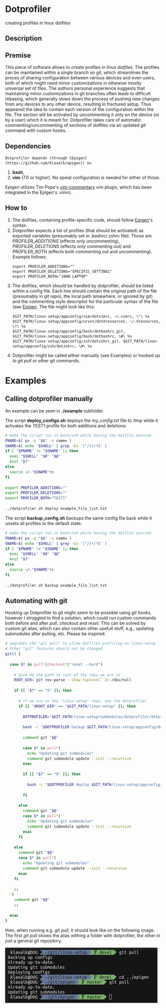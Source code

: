 # Dotprofiler
 
creating profiles in linux dotfiles

## Description 

## Premise

This piece of software allows to create profiles in linux _dotfiles_.
  The profiles can be maintained within a single branch on git, which streamlines the proces of sharing configuration between various devices and even users, both of which might need minor customizations in othewise mostly universal set of files.
  The authors personal experience suggests that maintaining minor customizations in git branches often leads to difficult rebasing, which generally slows down the process of pushing new changes from any devices to any other device, resulting in fractured setup.
  Thus appeared the idea to contain each version of the configuration within the file.
  The section will be activated by uncommenting it only on the device (or by a user) which it is meant for.
  Dotprofiler takes care of automatic commenting/uncommenting of sections of dotfiles via an updated _git_ command with custom hooks.

  ## Dependencies

    Dotprofiler depends (through [Epigen](https://github.com/klaxalk/epigen)) on
  1. **bash**,
  2. **vim** (7.0 or higher).
  No speial configuration is needed for either of those.

  Epigen utilizes Tim Pope's [vim-commentary](https://github.com/tpope/vim-commentary) vim plugin, which has been integrated in the Epigen's .vimrc.

  ## How to

  1. The dotfiles, containing profile-specific code, should follow [Epigen](https://github.com/klaxalk/epigen)'s syntax.
  2. Dotprofiler expects a list of profiles (that should be activated) as exported variables (presumably set in .bashrc/.zshrc file).
     Those are _PROFILER_ADDITIONS_ (effects only uncommenting), _PROFILER_DELETIONS_ (effects only commenting out) and _PROFILER_BOTH_ (effects both commenting out and uncommenting). Example follows:
     ```
     export PROFILER_ADDITIONS=""
     export PROFILER_DELETIONS="SPECIFIC_SETTING1"
     export PROFILER_BOTH="JOHN LAPTOP"
     ```
  3. The dotfiles, which should be handled by dotprofiler, should be listed within a config file.
     Each line should contain the original path of the file (presumably in git repo), the local path (elsewhere, or ignored by git) and the commenting style descriptor for the particular syntax of the file (see [Epigen](https://github.com/klaxalk/epigen).
     The file might look like this:
     ```
     $GIT_PATH/linux-setup/appconfig/vim/dotvimrc, ~/.vimrc, \"\ %s
     $GIT_PATH/linux-setup/appconfig/urxvt/dotXresources, ~/.Xresources, \!\ %s
     $GIT_PATH/linux-setup/appconfig/bash/dotbashrc_git, $GIT_PATH/linux-setup/appconfig/bash/dotbashrc, \#\ %s
     $GIT_PATH/linux-setup/appconfig/zsh/dotzshrc_git, $GIT_PATH/linux-setup/appconfig/zsh/dotzshrc, \#\ %s
     ```
  4. Dotprofiler might be called either manually (see Examples) or hooked up to _git pull_ or other git commands.

  # Examples

  ## Calling dotprofiler manually

  An example can be seen in **./example** subfolder.

  The script **deploy_configs.sh** deploys the _my_config.txt_ file to /tmp while it activates the _TEST1_ profile for both additions and deletions:
  ```bash
  # make the script run in bash/zsh while having the dotfile sourced
  PNAME=$( ps -p "$$" -o comm= )
  SNAME=$( echo "$SHELL" | grep -Eo '[^/]+/?$' )
  if [ "$PNAME" != "$SNAME" ]; then
    exec "$SHELL" "$0" "$@"
    exit "$?"
  else
    source ~/."$SNAME"rc
  fi

  export PROFILER_ADDITIONS=""
  export PROFILER_DELETIONS=""
  export PROFILER_BOTH="TEST1"

  ../dotprofiler.sh deploy example_file_list.txt
  ```

  The script **backup_config.sh** backups the same config file back while it unsets all profiles to the default state:
  ```bash
  # make the script run in bash/zsh while having the dotfile sourced
  PNAME=$( ps -p "$$" -o comm= )
  SNAME=$( echo "$SHELL" | grep -Eo '[^/]+/?$' )
  if [ "$PNAME" != "$SNAME" ]; then
    exec "$SHELL" "$0" "$@"
    exit "$?"
  else
    source ~/."$SNAME"rc
  fi

  ../dotprofiler.sh backup example_file_list.txt
  ```

  ## Automating with **git**

  Hooking up Dotprofiler to git might seem to be possible using _git hooks_, however I struggled to find a solution, which could run custom commands both before and after _pull_, _checkout_ and _reset_.
  This can be solved by custom git alias, which can also contain other usefull stuff, e.g., updating submodules after pulling, etc.
  Please be inspired:
  ```bash
  # upgrades the "git pull" to allow dotfiles profiling on linux-setup
  # Other "git" features should not be changed
  git() {

    case $* in pull*|checkout*|"reset --hard")

      # give me the path to root of the repo we are in
      ROOT_DIR=`git rev-parse --show-toplevel` 2> /dev/null

      if [[ "$?" == "0" ]]; then

        # if we are in the 'linux-setup' repo, use the dotprofiler
        if [[ "$ROOT_DIR" == "$GIT_PATH/linux-setup" ]]; then

          DOTPROFILER="$GIT_PATH/linux-setup/submodules/dotprofiler/dotprofiler.sh"

          bash -c "$DOTPROFILER backup $GIT_PATH/linux-setup/appconfig/dotprofiler/file_list.txt"

          command git "$@"

          case $* in pull*)
            echo "Updating git submodules"
            command git submodule update --init --recursive
          esac

          if [[ "$?" == "0" ]]; then

            bash -c "$DOTPROFILER deploy $GIT_PATH/linux-setup/appconfig/dotprofiler/file_list.txt"

          fi

        else
          command git "$@"
          case $* in pull*)
            echo "Updating git submodules"
            command git submodule update --init --recursive
          esac
        fi

      else
        command git "$@"
        case $* in pull*)
          echo "Updating git submodules"
          command git submodule update --init --recursive
        esac
      fi

      ;;
    *)
      command git "$@"
      ;;

    esac
  }
  ```

  then, when running e.g. _git pull_, it should look like on the following image.
  The first _git pull_ shows the alias withing a folder with dotprofiler, the other in just a general git repository.

  ![example_git_pull](misc/screenshot_git_pull.png)
